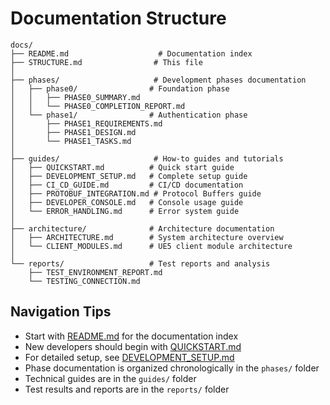 # Documentation Structure

```
docs/
├── README.md                    # Documentation index
├── STRUCTURE.md                # This file
│
├── phases/                     # Development phases documentation
│   ├── phase0/                # Foundation phase
│   │   ├── PHASE0_SUMMARY.md
│   │   └── PHASE0_COMPLETION_REPORT.md
│   └── phase1/                # Authentication phase
│       ├── PHASE1_REQUIREMENTS.md
│       ├── PHASE1_DESIGN.md
│       └── PHASE1_TASKS.md
│
├── guides/                     # How-to guides and tutorials
│   ├── QUICKSTART.md          # Quick start guide
│   ├── DEVELOPMENT_SETUP.md   # Complete setup guide
│   ├── CI_CD_GUIDE.md         # CI/CD documentation
│   ├── PROTOBUF_INTEGRATION.md # Protocol Buffers guide
│   ├── DEVELOPER_CONSOLE.md   # Console usage guide
│   └── ERROR_HANDLING.md      # Error system guide
│
├── architecture/              # Architecture documentation
│   ├── ARCHITECTURE.md        # System architecture overview
│   └── CLIENT_MODULES.md      # UE5 client module architecture
│
└── reports/                   # Test reports and analysis
    ├── TEST_ENVIRONMENT_REPORT.md
    └── TESTING_CONNECTION.md
```

## Navigation Tips

- Start with [README.md](README.md) for the documentation index
- New developers should begin with [QUICKSTART.md](guides/QUICKSTART.md)
- For detailed setup, see [DEVELOPMENT_SETUP.md](guides/DEVELOPMENT_SETUP.md)
- Phase documentation is organized chronologically in the `phases/` folder
- Technical guides are in the `guides/` folder
- Test results and reports are in the `reports/` folder